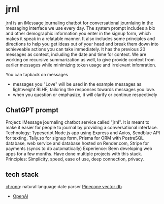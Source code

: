 # jrnl

jrnl is an iMessage journaling chatbot for conversational journlaing in the messaging interface we use every day. The system prompt includes a bio and other demographic information you enter in the signup form, which makes it speak in a relatable manner. It also includes some principles and directions to help you get ideas out of your head and break them down into achieveable actions you can take immediately. It has the previous 20 messages as context, including the date and time for context. We are working on recursive summarization as well, to give provide context from earlier messages while minimizing token usage and irrelevant infomration.

You can tapback on messages
- messages you "Love" will be used in the example messages as lightweight RLHF, tailoring the responses towards messages you love.
- when you question or emphasize, it will clarify or continue respectively

## ChatGPT prompt

Project: iMessage journaling chatbot service called "jrnl". It is meant to make it easier for people to journal by providing a conversational interface.
Technology: Typescript Node.js app using Express and Axios, Sendblue API for texting, Tally.so for signup form, Prisma for ORM with PostreSQL database, web service and database hosted on Render.com, Stripe for payments (syncs to db automatically)
Experience: Been developing web apps for a few months. Have done multiple projects with this stack.
Principles: Simplicity, speed, ease of use, deep connection, privacy.

## tech stack

[chrono](https://github.com/wanasit/chrono): natural language date parser
[Pinecone vector db](https://docs.pinecone.io/docs/node-client)

- [OpenAI](https://docs.pinecone.io/docs/openai)
